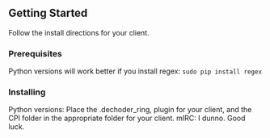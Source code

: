 ## Getting Started

Follow the install directions for your client.

### Prerequisites

Python versions will work better if you install regex: `sudo pip install regex`

### Installing

Python versions:
Place the .dechoder_ring, plugin for your client, and the CPI folder in the appropriate folder for your client.
mIRC:
I dunno. Good luck.
